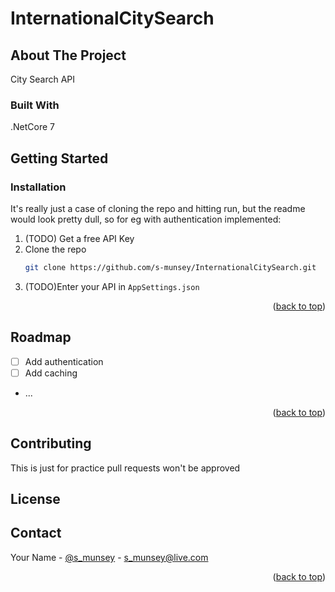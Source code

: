 # InternationalCitySearch

<!-- ABOUT THE PROJECT -->
## About The Project

City Search API

### Built With

.NetCore 7

<!-- GETTING STARTED -->
## Getting Started

### Installation

It's really just a case of cloning the repo and hitting run, but the readme would look pretty dull, so for eg with authentication implemented:

1. (TODO) Get a free API Key
2. Clone the repo
   ```sh
   git clone https://github.com/s-munsey/InternationalCitySearch.git
   ```
3. (TODO)Enter your API in `AppSettings.json`

<p align="right">(<a href="#readme-top">back to top</a>)</p>

<!-- ROADMAP -->
## Roadmap

- [ ] Add authentication
- [ ] Add caching
- ...


<p align="right">(<a href="#readme-top">back to top</a>)</p>



<!-- CONTRIBUTING -->
## Contributing
This is just for practice pull requests won't be approved



<!-- LICENSE -->
## License



<!-- CONTACT -->
## Contact

Your Name - [@s_munsey](https://twitter.com/s_munsey) - s_munsey@live.com

<p align="right">(<a href="#readme-top">back to top</a>)</p>
